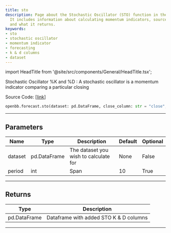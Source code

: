 ```yaml
---
title: sto
description: Page about the Stochastic Oscillator (STO) function in the OpenBB library.
  It includes information about calculating momentum indicators, source code, parameters,
  and what it returns.
keywords:
- sto
- stochastic oscillator
- momentum indicator
- forecasting
- k & d columns
- dataset
---
```


import HeadTitle from '@site/src/components/General/HeadTitle.tsx';

<HeadTitle title="forecast.sto - Reference | OpenBB SDK Docs" />

Stochastic Oscillator %K and %D : A stochastic oscillator is a momentum indicator comparing a particular closing

Source Code: [[link](https://github.com/OpenBB-finance/OpenBBTerminal/tree/main/openbb_terminal/forecast/forecast_model.py#L187)]

```python
openbb.forecast.sto(dataset: pd.DataFrame, close_column: str = "close", high_column: str = "high", low_column: str = "low", period: int = 10)
```

---

## Parameters

| Name | Type | Description | Default | Optional |
| ---- | ---- | ----------- | ------- | -------- |
| dataset | pd.DataFrame | The dataset you wish to calculate for | None | False |
| period | int | Span | 10 | True |


---

## Returns

| Type | Description |
| ---- | ----------- |
| pd.DataFrame | Dataframe with added STO K & D columns |
---
